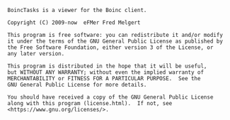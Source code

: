     BoincTasks is a viewer for the Boinc client.

    Copyright (C) 2009-now  eFMer Fred Melgert

    This program is free software: you can redistribute it and/or modify
    it under the terms of the GNU General Public License as published by
    the Free Software Foundation, either version 3 of the License, or
    any later version.

    This program is distributed in the hope that it will be useful,
    but WITHOUT ANY WARRANTY; without even the implied warranty of
    MERCHANTABILITY or FITNESS FOR A PARTICULAR PURPOSE.  See the
    GNU General Public License for more details.

    You should have received a copy of the GNU General Public License
    along with this program (license.html).  If not, see <https://www.gnu.org/licenses/>.